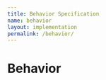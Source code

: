 ```yaml
---
title: Behavior Specification
name: behavior
layout: implementation
permalink: /behavior/
---
```


# Behavior